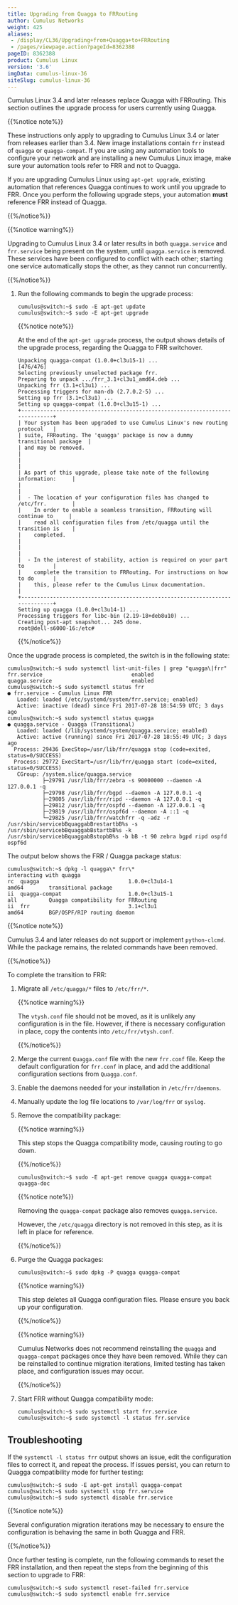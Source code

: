 ```yaml
---
title: Upgrading from Quagga to FRRouting
author: Cumulus Networks
weight: 425
aliases:
 - /display/CL36/Upgrading+from+Quagga+to+FRRouting
 - /pages/viewpage.action?pageId=8362388
pageID: 8362388
product: Cumulus Linux
version: '3.6'
imgData: cumulus-linux-36
siteSlug: cumulus-linux-36
---
```

Cumulus Linux 3.4 and later releases replace Quagga with FRRouting. This
section outlines the upgrade process for users currently using Quagga.

{{%notice note%}}

These instructions only apply to upgrading to Cumulus Linux 3.4 or later
from releases earlier than 3.4. New image installations contain `frr`
instead of `quagga` or `quagga-compat`. If you are using any automation
tools to configure your network and are installing a new Cumulus Linux
image, make sure your automation tools refer to FRR and not to Quagga.

If you are upgrading Cumulus Linux using `apt-get upgrade`, existing
automation that references Quagga continues to work until you upgrade to
FRR. Once you perform the following upgrade steps, your automation
**must** reference FRR instead of Quagga.

{{%/notice%}}

{{%notice warning%}}

Upgrading to Cumulus Linux 3.4 or later results in both `quagga.service`
and `frr.service` being present on the system, until `quagga.service` is
removed. These services have been configured to conflict with each
other; starting one service automatically stops the other, as they
cannot run concurrently.

{{%/notice%}}

1.  Run the following commands to begin the upgrade process:
    
        cumulus@switch:~$ sudo -E apt-get update
        cumulus@switch:~$ sudo -E apt-get upgrade
    
    {{%notice note%}}
    
    At the end of the `apt-get upgrade` process, the output shows
    details of the upgrade process, regarding the Quagga to FRR
    switchover.
    
        Unpacking quagga-compat (1.0.0+cl3u15-1) ...                                                                                                                                                                                                                                                                                                                                                                                    [476/476]
        Selecting previously unselected package frr.
        Preparing to unpack .../frr_3.1+cl3u1_amd64.deb ...
        Unpacking frr (3.1+cl3u1) ...
        Processing triggers for man-db (2.7.0.2-5) ...
        Setting up frr (3.1+cl3u1) ...
        Setting up quagga-compat (1.0.0+cl3u15-1) ...
        +-----------------------------------------------------------------------------+
        | Your system has been upgraded to use Cumulus Linux's new routing protocol   |
        | suite, FRRouting. The 'quagga' package is now a dummy transitional package  |
        | and may be removed.                                                         |
        |                                                                             |
        | As part of this upgrade, please take note of the following information:     |
        |                                                                             |
        |  - The location of your configuration files has changed to /etc/frr.        |
        |    In order to enable a seamless transition, FRRouting will continue to     |
        |    read all configuration files from /etc/quagga until the transition is    |
        |    completed.                                                               |
        |                                                                             |
        |  - In the interest of stability, action is required on your part to         |
        |    complete the transition to FRRouting. For instructions on how to do      |
        |    this, please refer to the Cumulus Linux documentation.                   |
        +-----------------------------------------------------------------------------+
        Setting up quagga (1.0.0+cl3u14-1) ...
        Processing triggers for libc-bin (2.19-18+deb8u10) ...
        Creating post-apt snapshot... 245 done.
        root@dell-s6000-16:/etc#
    
    {{%/notice%}}

Once the upgrade process is completed, the switch is in the following
state:

    cumulus@switch:~$ sudo systemctl list-unit-files | grep "quagga\|frr"
    frr.service                            enabled
    quagga.service                         enabled
    cumulus@switch:~$ sudo systemctl status frr
    ● frr.service - Cumulus Linux FRR
       Loaded: loaded (/etc/systemd/system/frr.service; enabled)
       Active: inactive (dead) since Fri 2017-07-28 18:54:59 UTC; 3 days ago
    cumulus@switch:~$ sudo systemctl status quagga
    ● quagga.service - Quagga (Transitional)
       Loaded: loaded (/lib/systemd/system/quagga.service; enabled)
       Active: active (running) since Fri 2017-07-28 18:55:49 UTC; 3 days ago
      Process: 29436 ExecStop=/usr/lib/frr/quagga stop (code=exited, status=0/SUCCESS)
      Process: 29772 ExecStart=/usr/lib/frr/quagga start (code=exited, status=0/SUCCESS)
       CGroup: /system.slice/quagga.service
               ├─29791 /usr/lib/frr/zebra -s 90000000 --daemon -A 127.0.0.1 -q
               ├─29798 /usr/lib/frr/bgpd --daemon -A 127.0.0.1 -q
               ├─29805 /usr/lib/frr/ripd --daemon -A 127.0.0.1 -q
               ├─29812 /usr/lib/frr/ospfd --daemon -A 127.0.0.1 -q
               ├─29819 /usr/lib/frr/ospf6d --daemon -A ::1 -q
               └─29825 /usr/lib/frr/watchfrr -q -adz -r /usr/sbin/servicebBquaggabBrestartbB%s -s /usr/sbin/servicebBquaggabBstartbB%s -k /usr/sbin/servicebBquaggabBstopbB%s -b bB -t 90 zebra bgpd ripd ospfd ospf6d

The output below shows the FRR / Quagga package status:

    cumulus@switch:~$ dpkg -l quagga\* frr\*
    interacting with quagga
    rc  quagga                            1.0.0+cl3u14-1                               amd64        transitional package
    ii  quagga-compat                     1.0.0+cl3u15-1                               all          Quagga compatibility for FRRouting
    ii  frr                               3.1+cl3u1                                    amd64        BGP/OSPF/RIP routing daemon

{{%notice note%}}

Cumulus 3.4 and later releases do not support or implement
`python-clcmd`. While the package remains, the related commands have
been removed.

{{%/notice%}}

To complete the transition to FRR:

1.  Migrate all `/etc/quagga/*` files to `/etc/frr/*`.
    
    {{%notice warning%}}
    
    The `vtysh.conf` file should not be moved, as it is unlikely any
    configuration is in the file. However, if there is necessary
    configuration in place, copy the contents into
    `/etc/frr/vtysh.conf`.
    
    {{%/notice%}}

2.  Merge the current `Quagga.conf` file with the new `frr.conf` file.
    Keep the default configuration for `frr.conf` in place, and add the
    additional configuration sections from `Quagga.conf`.

3.  Enable the daemons needed for your installation in
    `/etc/frr/daemons`.

4.  Manually update the log file locations to `/var/log/frr` or
    `syslog`.

5.  Remove the compatibility package:
    
    {{%notice warning%}}
    
    This step stops the Quagga compatibility mode, causing routing to go
    down.
    
    {{%/notice%}}
    
        cumulus@switch:~$ sudo -E apt-get remove quagga quagga-compat quagga-doc
    
    {{%notice note%}}
    
    Removing the `quagga-compat` package also removes `quagga.service`.
    
    However, the `/etc/quagga` directory is not removed in this step, as
    it is left in place for reference.
    
    {{%/notice%}}

6.  Purge the Quagga packages:
    
        cumulus@switch:~$ sudo dpkg -P quagga quagga-compat
    
    {{%notice warning%}}
    
    This step deletes all Quagga configuration files. Please ensure you
    back up your configuration.
    
    {{%/notice%}}
    
    {{%notice warning%}}
    
    Cumulus Networks does not recommend reinstalling the `quagga` and
    `quagga-compat` packages once they have been removed. While they can
    be reinstalled to continue migration iterations, limited testing has
    taken place, and configuration issues may occur.
    
    {{%/notice%}}

7.  Start FRR without Quagga compatibility mode:
    
        cumulus@switch:~$ sudo systemctl start frr.service
        cumulus@switch:~$ sudo systemctl -l status frr.service

## Troubleshooting</span>

If the `systemctl -l status frr` output shows an issue, edit the
configuration files to correct it, and repeat the process. If issues
persist, you can return to Quagga compatibility mode for further
testing:

    cumulus@switch:~$ sudo -E apt-get install quagga-compat
    cumulus@switch:~$ sudo systemctl stop frr.service
    cumulus@switch:~$ sudo systemctl disable frr.service

{{%notice note%}}

Several configuration migration iterations may be necessary to ensure
the configuration is behaving the same in both Quagga and FRR.

{{%/notice%}}

Once further testing is complete, run the following commands to reset
the FRR installation, and then repeat the steps from the beginning of
this section to upgrade to FRR:

    cumulus@switch:~$ sudo systemctl reset-failed frr.service
    cumulus@switch:~$ sudo systemctl enable frr.service

<article id="html-search-results" class="ht-content" style="display: none;">

</article>

<footer id="ht-footer">

</footer>
